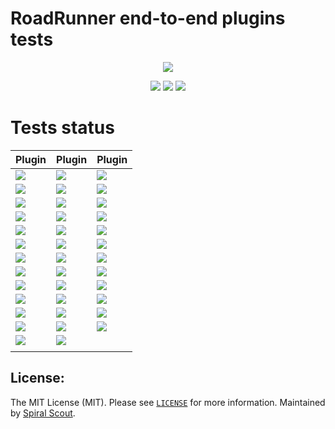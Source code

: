 # RoadRunner end-to-end plugins tests
<p align="center">
 <a href="https://roadrunner.dev" target="_blank">
  <picture>
    <source media="(prefers-color-scheme: dark)" srcset="https://user-images.githubusercontent.com/7326800/205905278-3899e2c8-5c15-4347-820b-a8ea4c5ba2d7.png">
    <img align="center" src="https://user-images.githubusercontent.com/796136/50286124-6f7f3780-046f-11e9-9f45-e8fedd4f786d.png">
  </picture>
</a>
</p>
<p align="center">
 <a href="https://packagist.org/packages/spiral/roadrunner"><img src="https://poser.pugx.org/spiral/roadrunner/version"></a>
	<a href="https://discord.gg/TFeEmCs"><img src="https://img.shields.io/badge/discord-chat-magenta.svg"></a>
	<a href="https://packagist.org/packages/spiral/roadrunner"><img src="https://img.shields.io/packagist/dd/spiral/roadrunner?style=flat-square"></a>
</p>

# Tests status
    

| Plugin                                                                                      | Plugin                                                                                               | Plugin                                                                                          |
|---------------------------------------------------------------------------------------------|------------------------------------------------------------------------------------------------------|-------------------------------------------------------------------------------------------------|
| ![](https://github.com/roadrunner-server/amqp/actions/workflows/linux.yml/badge.svg)        | ![](https://github.com/roadrunner-server/amqp/actions/workflows/linux_durability.yml/badge.svg)      | ![](https://github.com/roadrunner-server/status/actions/workflows/linux.yml/badge.svg)          |
| ![](https://github.com/roadrunner-server/beanstalk/actions/workflows/linux.yml/badge.svg)   | ![](https://github.com/roadrunner-server/beanstalk/actions/workflows/linux_durability.yml/badge.svg) | ![](https://github.com/roadrunner-server/static/actions/workflows/linux.yml/badge.svg)          |
| ![](https://github.com/roadrunner-server/kafka/actions/workflows/linux.yml/badge.svg)       | ![](https://github.com/roadrunner-server/kafka/actions/workflows/linux_durability.yml/badge.svg)     | ![](https://github.com/roadrunner-server/server/actions/workflows/linux.yml/badge.svg)          |
| ![](https://github.com/roadrunner-server/sqs/actions/workflows/linux.yml/badge.svg)         | ![](https://github.com/roadrunner-server/sqs/actions/workflows/linux_durability.yml/badge.svg)       | ![](https://github.com/roadrunner-server/send/actions/workflows/linux.yml/badge.svg)            |
| ![](https://github.com/roadrunner-server/boltdb/actions/workflows/linux.yml/badge.svg)      | ![](https://github.com/roadrunner-server/http/actions/workflows/linux.yml/badge.svg)                 | ![](https://github.com/roadrunner-server/rpc/actions/workflows/linux.yml/badge.svg)             |
| ![](https://github.com/roadrunner-server/memory/actions/workflows/linux_jobs.yml/badge.svg) | ![](https://github.com/roadrunner-server/memory/actions/workflows/linux_inmemory.yml/badge.svg)      | ![](https://github.com/roadrunner-server/proxy_ip_parser/actions/workflows/linux.yml/badge.svg) |
| ![](https://github.com/roadrunner-server/nats/actions/workflows/linux.yml/badge.svg)        | ![](https://github.com/roadrunner-server/nats/actions/workflows/linux_durability.yml/badge.svg)      | ![](https://github.com/roadrunner-server/redis/actions/workflows/linux.yml/badge.svg)           |
| ![](https://github.com/roadrunner-server/app-logger/actions/workflows/linux.yml/badge.svg)  | ![](https://github.com/roadrunner-server/centrifuge/actions/workflows/linux.yml/badge.svg)           | ![](https://github.com/roadrunner-server/resetter/actions/workflows/linux.yml/badge.svg)        |
| ![](https://github.com/roadrunner-server/config/actions/workflows/linux.yml/badge.svg)      | ![](https://github.com/roadrunner-server/kv/actions/workflows/linux.yml/badge.svg)                   | ![](https://github.com/roadrunner-server/service/actions/workflows/linux.yml/badge.svg)         |
| ![](https://github.com/roadrunner-server/gzip/actions/workflows/linux.yml/badge.svg)        | ![](https://github.com/roadrunner-server/logger/actions/workflows/linux.yml/badge.svg)               | ![](https://github.com/roadrunner-server/tcp/actions/workflows/linux.yml/badge.svg)             |
| ![](https://github.com/roadrunner-server/headers/actions/workflows/linux.yml/badge.svg)     | ![](https://github.com/roadrunner-server/lock/actions/workflows/linux.yml/badge.svg)                 | ![](https://github.com/roadrunner-server/otel/actions/workflows/linux.yml/badge.svg)            |
| ![](https://github.com/roadrunner-server/informer/actions/workflows/linux.yml/badge.svg)    | ![](https://github.com/roadrunner-server/memcached/actions/workflows/linux.yml/badge.svg)            | ![](https://github.com/roadrunner-server/prometheus/actions/workflows/linux.yml/badge.svg)      |
| ![](https://github.com/roadrunner-server/jobs/actions/workflows/linux.yml/badge.svg)        | ![](https://github.com/roadrunner-server/metrics/actions/workflows/linux.yml/badge.svg)              |                                                                                                 |
|                                                                                             |                                                                                                      |                                                                                                 |

## License:

The MIT License (MIT). Please see [`LICENSE`](./LICENSE) for more information. Maintained
by [Spiral Scout](https://spiralscout.com).
